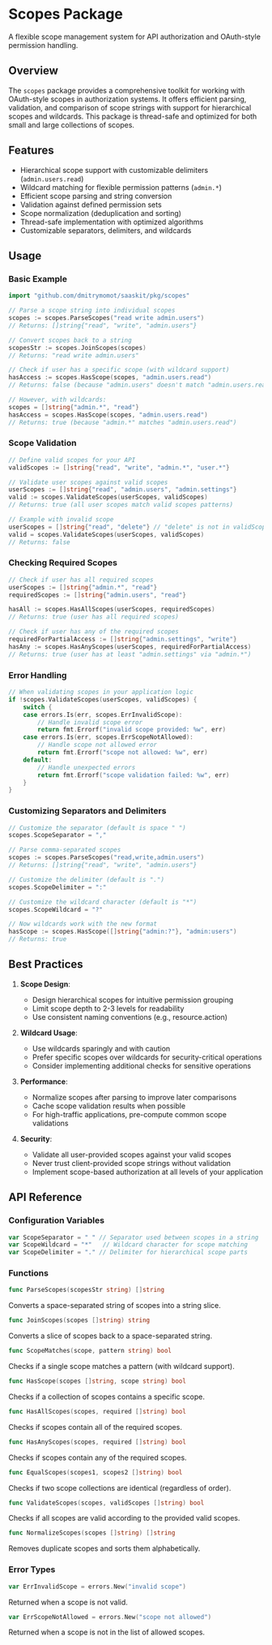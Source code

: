 # Scopes Package

A flexible scope management system for API authorization and OAuth-style permission handling.

## Overview

The `scopes` package provides a comprehensive toolkit for working with OAuth-style scopes in authorization systems. It offers efficient parsing, validation, and comparison of scope strings with support for hierarchical scopes and wildcards. This package is thread-safe and optimized for both small and large collections of scopes.

## Features

- Hierarchical scope support with customizable delimiters (`admin.users.read`)
- Wildcard matching for flexible permission patterns (`admin.*`)
- Efficient scope parsing and string conversion
- Validation against defined permission sets
- Scope normalization (deduplication and sorting)
- Thread-safe implementation with optimized algorithms
- Customizable separators, delimiters, and wildcards

## Usage

### Basic Example

```go
import "github.com/dmitrymomot/saaskit/pkg/scopes"

// Parse a scope string into individual scopes
scopes := scopes.ParseScopes("read write admin.users")
// Returns: []string{"read", "write", "admin.users"}

// Convert scopes back to a string
scopesStr := scopes.JoinScopes(scopes)
// Returns: "read write admin.users"

// Check if user has a specific scope (with wildcard support)
hasAccess := scopes.HasScope(scopes, "admin.users.read")
// Returns: false (because "admin.users" doesn't match "admin.users.read")

// However, with wildcards:
scopes = []string{"admin.*", "read"}
hasAccess = scopes.HasScope(scopes, "admin.users.read")
// Returns: true (because "admin.*" matches "admin.users.read")
```

### Scope Validation

```go
// Define valid scopes for your API
validScopes := []string{"read", "write", "admin.*", "user.*"}

// Validate user scopes against valid scopes
userScopes := []string{"read", "admin.users", "admin.settings"}
valid := scopes.ValidateScopes(userScopes, validScopes)
// Returns: true (all user scopes match valid scopes patterns)

// Example with invalid scope
userScopes = []string{"read", "delete"} // "delete" is not in validScopes
valid = scopes.ValidateScopes(userScopes, validScopes)
// Returns: false
```

### Checking Required Scopes

```go
// Check if user has all required scopes
userScopes := []string{"admin.*", "read"}
requiredScopes := []string{"admin.users", "read"}

hasAll := scopes.HasAllScopes(userScopes, requiredScopes)
// Returns: true (user has all required scopes)

// Check if user has any of the required scopes
requiredForPartialAccess := []string{"admin.settings", "write"}
hasAny := scopes.HasAnyScopes(userScopes, requiredForPartialAccess)
// Returns: true (user has at least "admin.settings" via "admin.*")
```

### Error Handling

```go
// When validating scopes in your application logic
if !scopes.ValidateScopes(userScopes, validScopes) {
    switch {
    case errors.Is(err, scopes.ErrInvalidScope):
        // Handle invalid scope error
        return fmt.Errorf("invalid scope provided: %w", err)
    case errors.Is(err, scopes.ErrScopeNotAllowed):
        // Handle scope not allowed error
        return fmt.Errorf("scope not allowed: %w", err)
    default:
        // Handle unexpected errors
        return fmt.Errorf("scope validation failed: %w", err)
    }
}
```

### Customizing Separators and Delimiters

```go
// Customize the separator (default is space " ")
scopes.ScopeSeparator = ","

// Parse comma-separated scopes
scopes := scopes.ParseScopes("read,write,admin.users")
// Returns: []string{"read", "write", "admin.users"}

// Customize the delimiter (default is ".")
scopes.ScopeDelimiter = ":"

// Customize the wildcard character (default is "*")
scopes.ScopeWildcard = "?"

// Now wildcards work with the new format
hasScope := scopes.HasScope([]string{"admin:?"}, "admin:users")
// Returns: true
```

## Best Practices

1. **Scope Design**:
    - Design hierarchical scopes for intuitive permission grouping
    - Limit scope depth to 2-3 levels for readability
    - Use consistent naming conventions (e.g., resource.action)

2. **Wildcard Usage**:
    - Use wildcards sparingly and with caution
    - Prefer specific scopes over wildcards for security-critical operations
    - Consider implementing additional checks for sensitive operations

3. **Performance**:
    - Normalize scopes after parsing to improve later comparisons
    - Cache scope validation results when possible
    - For high-traffic applications, pre-compute common scope validations

4. **Security**:
    - Validate all user-provided scopes against your valid scopes
    - Never trust client-provided scope strings without validation
    - Implement scope-based authorization at all levels of your application

## API Reference

### Configuration Variables

```go
var ScopeSeparator = " " // Separator used between scopes in a string
var ScopeWildcard = "*"   // Wildcard character for scope matching
var ScopeDelimiter = "." // Delimiter for hierarchical scope parts
```

### Functions

```go
func ParseScopes(scopesStr string) []string
```

Converts a space-separated string of scopes into a string slice.

```go
func JoinScopes(scopes []string) string
```

Converts a slice of scopes back to a space-separated string.

```go
func ScopeMatches(scope, pattern string) bool
```

Checks if a single scope matches a pattern (with wildcard support).

```go
func HasScope(scopes []string, scope string) bool
```

Checks if a collection of scopes contains a specific scope.

```go
func HasAllScopes(scopes, required []string) bool
```

Checks if scopes contain all of the required scopes.

```go
func HasAnyScopes(scopes, required []string) bool
```

Checks if scopes contain any of the required scopes.

```go
func EqualScopes(scopes1, scopes2 []string) bool
```

Checks if two scope collections are identical (regardless of order).

```go
func ValidateScopes(scopes, validScopes []string) bool
```

Checks if all scopes are valid according to the provided valid scopes.

```go
func NormalizeScopes(scopes []string) []string
```

Removes duplicate scopes and sorts them alphabetically.

### Error Types

```go
var ErrInvalidScope = errors.New("invalid scope")
```

Returned when a scope is not valid.

```go
var ErrScopeNotAllowed = errors.New("scope not allowed")
```

Returned when a scope is not in the list of allowed scopes.
